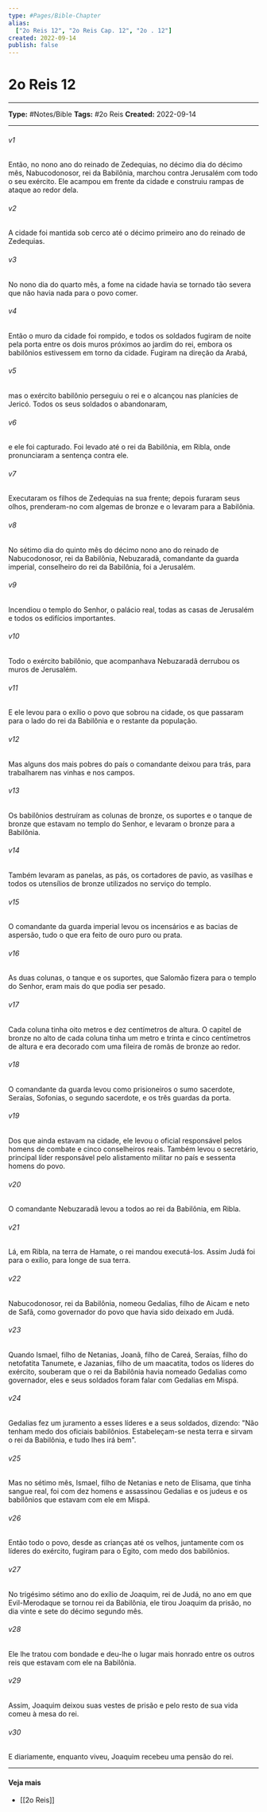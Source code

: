 ```yaml
---
type: #Pages/Bible-Chapter
alias:
  ["2o Reis 12", "2o Reis Cap. 12", "2o . 12"]
created: 2022-09-14
publish: false
---
```


# 2o Reis 12

---

**Type:** #Notes/Bible
**Tags:** #2o Reis
**Created:** 2022-09-14

---

###### v1
Então, no nono ano do reinado de Zedequias, no décimo dia do décimo mês, Nabucodonosor, rei da Babilônia, marchou contra Jerusalém com todo o seu exército. Ele acampou em frente da cidade e construiu rampas de ataque ao redor dela.
###### v2
A cidade foi mantida sob cerco até o décimo primeiro ano do reinado de Zedequias.
###### v3
No nono dia do quarto mês, a fome na cidade havia se tornado tão severa que não havia nada para o povo comer.
###### v4
Então o muro da cidade foi rompido, e todos os soldados fugiram de noite pela porta entre os dois muros próximos ao jardim do rei, embora os babilônios estivessem em torno da cidade. Fugiram na direção da Arabá,
###### v5
mas o exército babilônio perseguiu o rei e o alcançou nas planícies de Jericó. Todos os seus soldados o abandonaram,
###### v6
e ele foi capturado. Foi levado até o rei da Babilônia, em Ribla, onde pronunciaram a sentença contra ele.
###### v7
Executaram os filhos de Zedequias na sua frente; depois furaram seus olhos, prenderam-no com algemas de bronze e o levaram para a Babilônia.
###### v8
No sétimo dia do quinto mês do décimo nono ano do reinado de Nabucodonosor, rei da Babilônia, Nebuzaradã, comandante da guarda imperial, conselheiro do rei da Babilônia, foi a Jerusalém.
###### v9
Incendiou o templo do Senhor, o palácio real, todas as casas de Jerusalém e todos os edifícios importantes.
###### v10
Todo o exército babilônio, que acompanhava Nebuzaradã derrubou os muros de Jerusalém.
###### v11
E ele levou para o exílio o povo que sobrou na cidade, os que passaram para o lado do rei da Babilônia e o restante da população.
###### v12
Mas alguns dos mais pobres do país o comandante deixou para trás, para trabalharem nas vinhas e nos campos.
###### v13
Os babilônios destruíram as colunas de bronze, os suportes e o tanque de bronze que estavam no templo do Senhor, e levaram o bronze para a Babilônia.
###### v14
Também levaram as panelas, as pás, os cortadores de pavio, as vasilhas e todos os utensílios de bronze utilizados no serviço do templo.
###### v15
O comandante da guarda imperial levou os incensários e as bacias de aspersão, tudo o que era feito de ouro puro ou prata.
###### v16
As duas colunas, o tanque e os suportes, que Salomão fizera para o templo do Senhor, eram mais do que podia ser pesado.
###### v17
Cada coluna tinha oito metros e dez centímetros de altura. O capitel de bronze no alto de cada coluna tinha um metro e trinta e cinco centímetros de altura e era decorado com uma fileira de romãs de bronze ao redor.
###### v18
O comandante da guarda levou como prisioneiros o sumo sacerdote, Seraías, Sofonias, o segundo sacerdote, e os três guardas da porta.
###### v19
Dos que ainda estavam na cidade, ele levou o oficial responsável pelos homens de combate e cinco conselheiros reais. Também levou o secretário, principal líder responsável pelo alistamento militar no país e sessenta homens do povo.
###### v20
O comandante Nebuzaradã levou a todos ao rei da Babilônia, em Ribla.
###### v21
Lá, em Ribla, na terra de Hamate, o rei mandou executá-los. Assim Judá foi para o exílio, para longe de sua terra.
###### v22
Nabucodonosor, rei da Babilônia, nomeou Gedalias, filho de Aicam e neto de Safã, como governador do povo que havia sido deixado em Judá.
###### v23
Quando Ismael, filho de Netanias, Joanã, filho de Careá, Seraías, filho do netofatita Tanumete, e Jazanias, filho de um maacatita, todos os líderes do exército, souberam que o rei da Babilônia havia nomeado Gedalias como governador, eles e seus soldados foram falar com Gedalias em Mispá.
###### v24
Gedalias fez um juramento a esses líderes e a seus soldados, dizendo: "Não tenham medo dos oficiais babilônios. Estabeleçam-se nesta terra e sirvam o rei da Babilônia, e tudo lhes irá bem".
###### v25
Mas no sétimo mês, Ismael, filho de Netanias e neto de Elisama, que tinha sangue real, foi com dez homens e assassinou Gedalias e os judeus e os babilônios que estavam com ele em Mispá.
###### v26
Então todo o povo, desde as crianças até os velhos, juntamente com os líderes do exército, fugiram para o Egito, com medo dos babilônios.
###### v27
No trigésimo sétimo ano do exílio de Joaquim, rei de Judá, no ano em que Evil-Merodaque se tornou rei da Babilônia, ele tirou Joaquim da prisão, no dia vinte e sete do décimo segundo mês.
###### v28
Ele lhe tratou com bondade e deu-lhe o lugar mais honrado entre os outros reis que estavam com ele na Babilônia.
###### v29
Assim, Joaquim deixou suas vestes de prisão e pelo resto de sua vida comeu à mesa do rei.
###### v30
E diariamente, enquanto viveu, Joaquim recebeu uma pensão do rei.


---

#### Veja mais

- [[2o Reis]]
